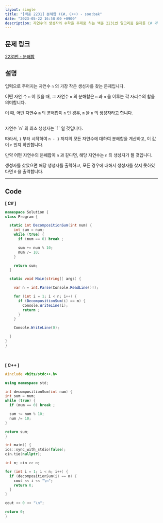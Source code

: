 ```yaml
---
layout: single
title: "[백준 2231] 분해합 (C#, C++) - soo:bak"
date: "2023-05-22 16:58:00 +0900"
description: 자연수의 생성자와 수학을 주제로 하는 백준 2231번 알고리즘 문제를 C# 과 C++ 로 풀이 및 해설
---
```


## 문제 링크
  [2231번 - 분해합](https://www.acmicpc.net/problem/2231)

## 설명
입력으로 주어지는 자연수 `n` 의 가장 작은 생성자를 찾는 문제입니다. <br>

어떤 자연 수 `n` 이 있을 때, 그 자연수 `n` 의 분해합은 `n` 과 `n` 을 이루는 각 자리수의 합을 의미합니다. <br>

이 때, 어떤 자연수 `m` 의 분해합이 `n` 인 경우, `m` 을 `n` 의 생성자라고 합니다. <br>

<br>
자연수 `n` 의 최소 생성자는 `1` 일 것입니다.<br>

따라서, `1` 부터 시작하여 `n - 1` 까지의 모든 자연수에 대하여 분해합을 계산하고, 이 값이 `n` 인지 확인합니다. <br>

만약 어떤 자연수의 분해합이 `n` 과 같다면, 해당 자연수는 `n` 의 생성자가 될 것입니다. <br>

생성자를 찾았으면 해당 생성자를 출력하고, 모든 경우에 대해서 생성자를 찾지 못하였다면 `0` 을 출력합니다. <br>

- - -

## Code
<b>[ C# ] </b>
<br>

  ```c#
namespace Solution {
  class Program {

    static int DecompositionSum(int num) {
      int sum = num;
      while (true) {
        if (num == 0) break ;

        sum += num % 10;
        num /= 10;
      }

      return sum;
    }

    static void Main(string[] args) {

      var n = int.Parse(Console.ReadLine()!);

      for (int i = 1; i < n; i++) {
        if (DecompositionSum(i) == n) {
          Console.WriteLine(i);
          return ;
        }
      }

      Console.WriteLine(0);

    }
  }
}
  ```
<br><br>
<b>[ C++ ] </b>
<br>

  ```c++
#include <bits/stdc++.h>

using namespace std;

int decompositionSum(int num) {
  int sum = num;
  while (true) {
    if (num == 0) break ;

    sum += num % 10;
    num /= 10;
  }

  return sum;
}

int main() {
  ios::sync_with_stdio(false);
  cin.tie(nullptr);

  int n; cin >> n;

  for (int i = 1; i < n; i++) {
    if (decompositionSum(i) == n) {
      cout << i << "\n";
      return 0;
    }
  }

  cout << 0 << "\n";

  return 0;
}
  ```
